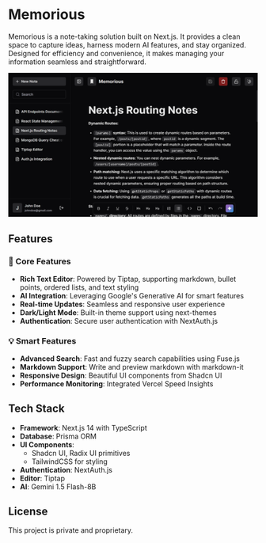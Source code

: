 # Memorious

Memorious is a note-taking solution built on Next.js. It provides a clean space to capture ideas, harness modern AI features, and stay organized. Designed for efficiency and convenience, it makes managing your information seamless and straightforward.

![Dark Mode Screenshot](public/memoriousdark.png)

## Features

### 🚀 Core Features

- **Rich Text Editor**: Powered by Tiptap, supporting markdown, bullet points, ordered lists, and text styling
- **AI Integration**: Leveraging Google's Generative AI for smart features
- **Real-time Updates**: Seamless and responsive user experience
- **Dark/Light Mode**: Built-in theme support using next-themes
- **Authentication**: Secure user authentication with NextAuth.js

### 💡 Smart Features

- **Advanced Search**: Fast and fuzzy search capabilities using Fuse.js
- **Markdown Support**: Write and preview markdown with markdown-it
- **Responsive Design**: Beautiful UI components from Shadcn UI
- **Performance Monitoring**: Integrated Vercel Speed Insights

## Tech Stack

- **Framework**: Next.js 14 with TypeScript
- **Database**: Prisma ORM
- **UI Components**:
  - Shadcn UI, Radix UI primitives
  - TailwindCSS for styling
- **Authentication**: NextAuth.js
- **Editor**: Tiptap
- **AI**: Gemini 1.5 Flash-8B

## License

This project is private and proprietary.
